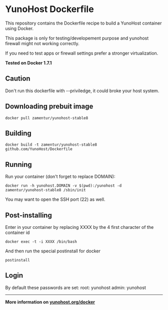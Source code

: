 # YunoHost Dockerfile

This repository contains the Dockerfile recipe to build a YunoHost container using Docker.

This package is only for testing/developement purpose and yunohost firewall might not working correctly. 

If you need to test apps or firewall settings prefer a stronger virtualization. 

**Tested on Docker 1.7.1**

## Caution

Don't run this dockerfile with --priviledge, it could broke your host system.


## Downloading prebuit image

```
docker pull zamentur/yunohost-stable8
```

## Building

```
docker build -t zamentur/yunohost-stable8 github.com/YunoHost/Dockerfile
```

## Running

Run your container (don't forget to replace DOMAIN):

```
docker run -h yunohost.DOMAIN -v $(pwd):/yunohost -d zamentur/yunohost-stable8 /sbin/init
```

You may want to open the SSH port (22) as well.


## Post-installing

Enter in your container by replacing XXXX by the 4 first character of the container id

```
docker exec -t -i XXXX /bin/bash
```

And then run the special postinstall for docker
```
postinstall
```

## Login
By default these passwords are set:
root: yunohost
admin: yunohost

---

**More information on [yunohost.org/docker](https://yunohost.org/docker)**
